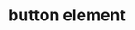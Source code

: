 ---
{
  "title": "button element",
  "description": "The button element represents a button labeled by its contents.",
  "category": "html",
  "keywords": [
    "button element"
  ],
  "last_test_date": "2020-08-15",
  "test_results_url": "https://a11ysupport.io/tech/html/button_element",
  "test_url": "https://a11ysupport.io/tech/html/button_element",
  "stats": {
    "jaws": {
      "chrome": {
        "92": "a"
      },
      "edge": {
        "92": "a"
      },
      "ie": {
        "11": "y"
      },
      "firefox": {
        "68-82": "a"
      }
    },
    "narrator": {
      "edge": {
        "44-86": "y"
      }
    },
    "nvda": {
      "chrome": {
        "92": "a"
      },
      "edge": {
        "92": "a"
      },
      "firefox": {
        "68-82": "a"
      }
    },
    "talkback": {
      "and_chr": {
        "76-86": "a"
      }
    },
    "vo_ios": {
      "ios_saf": {
        "12.3.1-15.0.2": "y"
      }
    },
    "vo_macos": {
      "safari": {
        "12.1.1-15.1": "a"
      }
    },
    "orca": {
      "firefox": {
        "69-82": "a"
      }
    },
    "dragon_win": {
      "chrome": {
        "76-87": "a"
      }
    },
    "va_and": {
      "and_chr": {
        "77-87": "a"
      }
    },
    "vc_macos": {
      "safari": {
        "13.0.5-14.0.1": "a"
      }
    },
    "vc_ios": {
      "ios_saf": {
        "13.0-14.2": "a"
      }
    },
    "wsr": {
      "chrome": {
        "77-87": "a"
      },
      "edge": {
        "44": "a"
      }
    }
  },
  "links": {
    "HTML AAM: button name change not conveyed": "https://github.com/w3c/html-aam/issues/291",
    "JAWS: button name change not conveyed": "https://github.com/FreedomScientific/VFO-standards-support/issues/392",
    "WHATWG HTML spec for the button element": "https://html.spec.whatwg.org/multipage/form-elements.html#the-button-element",
    "HTML AAM for the button element": "https://w3c.github.io/html-aam/#el-button"
  }
}
---
